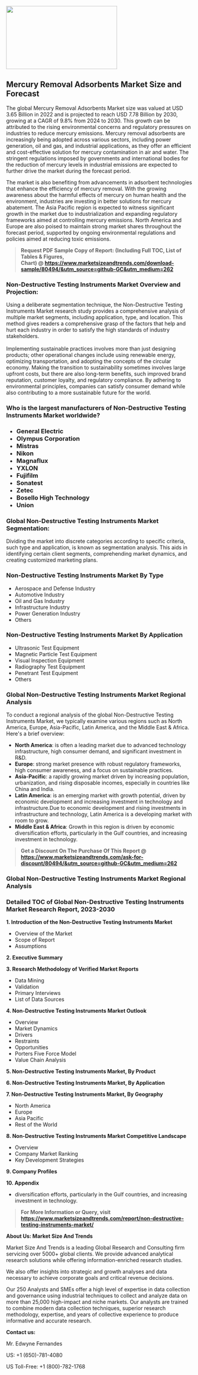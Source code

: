 <p><img class="alignnone size-medium wp-image-20088" src="https://ffe5etoiles.com/wp-content/uploads/2024/12/MST1-300x171.png" alt="" width="300" height="171" /></p><h2>Mercury Removal Adsorbents Market Size and Forecast</h2><p>The global Mercury Removal Adsorbents Market size was valued at USD 3.65 Billion in 2022 and is projected to reach USD 7.78 Billion by 2030, growing at a CAGR of 9.8% from 2024 to 2030. This growth can be attributed to the rising environmental concerns and regulatory pressures on industries to reduce mercury emissions. Mercury removal adsorbents are increasingly being adopted across various sectors, including power generation, oil and gas, and industrial applications, as they offer an efficient and cost-effective solution for mercury contamination in air and water. The stringent regulations imposed by governments and international bodies for the reduction of mercury levels in industrial emissions are expected to further drive the market during the forecast period.</p><p>The market is also benefiting from advancements in adsorbent technologies that enhance the efficiency of mercury removal. With the growing awareness about the harmful effects of mercury on human health and the environment, industries are investing in better solutions for mercury abatement. The Asia Pacific region is expected to witness significant growth in the market due to industrialization and expanding regulatory frameworks aimed at controlling mercury emissions. North America and Europe are also poised to maintain strong market shares throughout the forecast period, supported by ongoing environmental regulations and policies aimed at reducing toxic emissions.</p></p><blockquote id="" class=""><strong>Request PDF Sample Copy of Report: (Including Full TOC, List of Tables &amp; Figures, Chart)&nbsp;@&nbsp;<strong><a href="https://www.marketsizeandtrends.com/download-sample/80494/&utm_source=github-GC&utm_medium=262" target="_blank">https://www.marketsizeandtrends.com/download-sample/80494/&utm_source=github-GC&utm_medium=262</a></strong></strong></blockquote><h3 id="" class="">Non-Destructive Testing Instruments Market&nbsp;Overview and Projection:</h3><p id="" class="">Using a deliberate segmentation technique, the Non-Destructive Testing Instruments Market research study provides a comprehensive analysis of multiple market segments, including application, type, and location. This method gives readers a comprehensive grasp of the factors that help and hurt each industry in order to satisfy the high standards of industry stakeholders. <br /> <br />Implementing sustainable practices involves more than just designing products; other operational changes include using renewable energy, optimizing transportation, and adopting the concepts of the circular economy. Making the transition to sustainability sometimes involves large upfront costs, but there are also long-term benefits, such improved brand reputation, customer loyalty, and regulatory compliance. By adhering to environmental principles, companies can satisfy consumer demand while also contributing to a more sustainable future for the world.</p><h3 id="" class="">Who is the largest manufacturers of&nbsp;Non-Destructive Testing Instruments Market worldwide?</h3><h3 class=""><p><ul><li>General Electric </li><li> Olympus Corporation </li><li> Mistras </li><li> Nikon </li><li> Magnaflux </li><li> YXLON </li><li> Fujifilm </li><li> Sonatest </li><li> Zetec </li><li> Bosello High Technology </li><li> Union</li></ul></p></h3><h3 id="" class="">Global&nbsp;Non-Destructive Testing Instruments Market Segmentation:</h3><p id="" class="">Dividing the market into discrete categories according to specific criteria, such type and application, is known as segmentation analysis. This aids in identifying certain client segments, comprehending market dynamics, and creating customized marketing plans.</p><h3 id="" class="">Non-Destructive Testing Instruments Market&nbsp;By Type</h3><p><p><ul><li>Aerospace and Defense Industry</li><li> Automotive Industry</li><li> Oil and Gas Industry</li><li> Infrastructure Industry</li><li> Power Generation Industry</li><li> Others</p></li></ul></p></p><h3 id="" class="">Non-Destructive Testing Instruments Market&nbsp;By Application</h3><p class=""><p><ul><li>Ultrasonic Test Equipment</li><li> Magnetic Particle Test Equipment</li><li> Visual Inspection Equipment</li><li> Radiography Test Equipment</li><li> Penetrant Test Equipment</li><li> Others</li></ul></p></p><h3 id="" class="">Global Non-Destructive Testing Instruments Market Regional Analysis</h3><p id="" class="">To conduct a regional analysis of the global Non-Destructive Testing Instruments Market, we typically examine various regions such as North America, Europe, Asia-Pacific, Latin America, and the Middle East &amp; Africa. Here's a brief overview:</p><ul><li><strong>North America</strong>: is often a leading market due to advanced technology infrastructure, high consumer demand, and significant investment in R&amp;D.</li><li><strong>Europe</strong>: strong market presence with robust regulatory frameworks, high consumer awareness, and a focus on sustainable practices.</li><li><strong>Asia-Pacific</strong>: a rapidly growing market driven by increasing population, urbanization, and rising disposable incomes, especially in countries like China and India.</li><li><strong>Latin America</strong>: is an emerging market with growth potential, driven by economic development and increasing investment in technology and infrastructure.Due to economic development and rising investments in infrastructure and technology, Latin America is a developing market with room to grow.</li><li><strong>Middle East &amp; Africa</strong>: Growth in this region is driven by economic diversification efforts, particularly in the Gulf countries, and increasing investment in technology.</li></ul><blockquote id="" class=""><strong>Get a Discount On The Purchase Of This Report @ <strong><a href="https://www.marketsizeandtrends.com/ask-for-discount/80494/&utm_source=github-GC&utm_medium=262" target="_blank">https://www.marketsizeandtrends.com/ask-for-discount/80494/&utm_source=github-GC&utm_medium=262</a></strong></strong></blockquote><h3 id="" class="">Global Non-Destructive Testing Instruments Market Regional Analysis</h3><h3 id="" class="">Detailed TOC of Global Non-Destructive Testing Instruments Market Research Report, 2023-2030</h3><p id="" class=""><strong>1. Introduction of the Non-Destructive Testing Instruments Market</strong></p><ul><li>Overview of the Market</li><li>Scope of Report</li><li>Assumptions</li></ul><p id="" class=""><strong>2. Executive Summary</strong></p><p id="" class=""><strong>3. Research Methodology of Verified Market Reports</strong></p><ul><li>Data Mining</li><li>Validation</li><li>Primary Interviews</li><li>List of Data Sources</li></ul><p id="" class=""><strong>4. Non-Destructive Testing Instruments Market Outlook</strong></p><ul><li>Overview</li><li>Market Dynamics</li><li>Drivers</li><li>Restraints</li><li>Opportunities</li><li>Porters Five Force Model</li><li>Value Chain Analysis</li></ul><p id="" class=""><strong>5. Non-Destructive Testing Instruments Market, By Product</strong></p><p id="" class=""><strong>6. Non-Destructive Testing Instruments Market, By Application</strong></p><p id="" class=""><strong>7. Non-Destructive Testing Instruments Market, By Geography</strong></p><ul><li>North America</li><li>Europe</li><li>Asia Pacific</li><li>Rest of the World</li></ul><p id="" class=""><strong>8. Non-Destructive Testing Instruments Market Competitive Landscape</strong></p><ul><li>Overview</li><li>Company Market Ranking</li><li>Key Development Strategies</li></ul><p id="" class=""><strong>9. Company Profiles</strong></p><p id="" class=""><strong>10. Appendix</strong></p><ul><li>diversification efforts, particularly in the Gulf countries, and increasing investment in technology.</li></ul><blockquote id="" class=""><strong>For More Information or Query, visit <strong><strong><a href="https://www.marketsizeandtrends.com/report/non-destructive-testing-instruments-market/" target="_blank">https://www.marketsizeandtrends.com/report/non-destructive-testing-instruments-market/</a></strong></strong></strong></blockquote><p id="" class=""><strong>About Us: Market Size And Trends</strong></p><p id="" class="">Market Size And Trends is a leading Global Research and Consulting firm servicing over 5000+ global clients. We provide advanced analytical research solutions while offering information-enriched research studies.</p><p id="" class="">We also offer insights into strategic and growth analyses and data necessary to achieve corporate goals and critical revenue decisions.</p><p id="" class="">Our 250 Analysts and SMEs offer a high level of expertise in data collection and governance using industrial techniques to collect and analyze data on more than 25,000 high-impact and niche markets. Our analysts are trained to combine modern data collection techniques, superior research methodology, expertise, and years of collective experience to produce informative and accurate research.</p><p id="" class=""><strong>Contact us:</strong></p><p id="" class="">Mr. Edwyne Fernandes</p><p id="" class="">US: +1 (650)-781-4080</p><p id="" class="">US Toll-Free: +1 (800)-782-1768</p>
